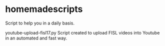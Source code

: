 # homemadescripts
Script to help you in a daily basis.

youtube-upload-fisl17.py
 Script created to upload FISL videos into Youtube in an automated
 and fast way.
